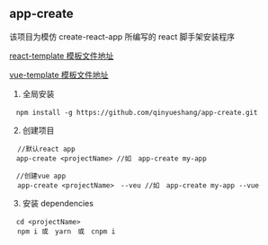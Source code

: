 ## app-create

该项目为模仿 create-react-app 所编写的 react 脚手架安装程序

[react-template 模板文件地址](https://github.com/qinyueshang/react-template.git)

[vue-template 模板文件地址](https://github.com/qinyueshang/vue-template.git)

1. 全局安装

```
　npm install -g https://github.com/qinyueshang/app-create.git
```

2. 创建项目

```
  //默认react app
　app-create <projectName> //如　app-create my-app

　//创建vue app
  app-create <projectName>　--veu //如　app-create my-app --vue
```

3. 安装 dependencies

```
　cd <projectName>
  npm i 或　yarn　或　cnpm i
```
